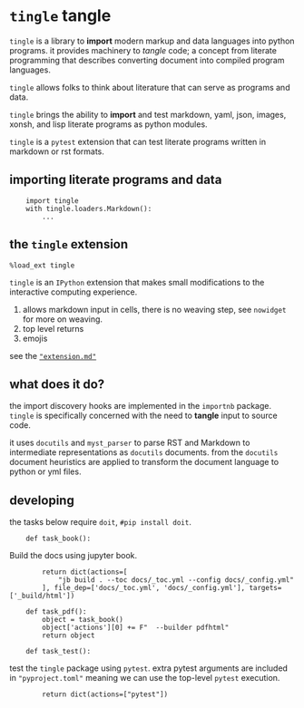 # `tingle` tangle

`tingle` is a library to __import__ modern markup and data languages
into python programs. it provides machinery to _tangle_ code; a concept from literate programming that describes converting document into compiled program languages.

`tingle` allows folks to think about literature that can serve as programs and data.

`tingle` brings the ability to __import__ and test markdown, yaml, json, images, xonsh, and lisp literate programs as python modules.


`tingle` is a `pytest` extension that can test literate programs written
in markdown or rst formats.

## importing literate programs and data

        import tingle
        with tingle.loaders.Markdown():
            ...

## the `tingle` extension

```ipython
%load_ext tingle
```

`tingle` is an `IPython` extension that makes small modifications to the interactive computing experience.

1. allows markdown input in cells, there is no weaving step, see `nowidget` for more on weaving.
2. top level returns
3. emojis

see the [`"extension.md"`](tingle/extension.md)

## what does it do?

the import discovery hooks are implemented in the `importnb` package. `tingle` is specifically concerned with the need to __tangle__ input to source code.

it uses `docutils` and `myst_parser` to parse RST and Markdown to 
intermediate representations as `docutils` documents. from the `docutils`
document heuristics are applied to transform the document language to
python or yml files.



## developing

the tasks below require `doit`, `#pip install doit`.

        def task_book():

Build the docs using jupyter book.

            return dict(actions=[
                "jb build . --toc docs/_toc.yml --config docs/_config.yml"
            ], file_dep=['docs/_toc.yml', 'docs/_config.yml'], targets=['_build/html'])

        def task_pdf():
            object = task_book()
            object['actions'][0] += F"  --builder pdfhtml" 
            return object

        def task_test():

test the `tingle` package using `pytest`. extra pytest arguments are included in `"pyproject.toml"` meaning we can use the top-level `pytest` execution.

            return dict(actions=["pytest"])